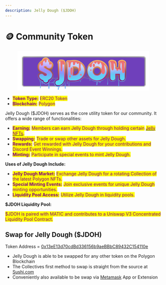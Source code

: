 ```yaml
---
description: Jelly Dough ($JDOH)
---
```


# 🪙 Community Token

<figure><img src="../.gitbook/assets/$JDOH.png" alt=""><figcaption></figcaption></figure>

* <mark style="color:purple;">**Token Type:**</mark> <mark style="color:purple;"></mark><mark style="color:purple;">ERC20 Token</mark>
* <mark style="color:purple;">**Blockchain:**</mark> <mark style="color:purple;"></mark><mark style="color:purple;">Polygon</mark>

Jelly Dough ($JDOH) serves as the core utility token for our community. It offers a wide range of functionalities:

* <mark style="color:purple;">**Earning:**</mark> <mark style="color:purple;"></mark><mark style="color:purple;">Members can earn Jelly Dough through holding certain</mark> [<mark style="color:purple;">Jelly NFTs</mark>](collections-and-utilities.md)<mark style="color:purple;">.</mark>
* <mark style="color:purple;">**Swapping:**</mark> <mark style="color:purple;"></mark><mark style="color:purple;">Trade or swap other assets for Jelly Dough.</mark>
* <mark style="color:purple;">**Rewards:**</mark> <mark style="color:purple;"></mark><mark style="color:purple;">Get rewarded with Jelly Dough for your contributions and Discord Event Winnings.</mark>
* <mark style="color:purple;">**Minting:**</mark> <mark style="color:purple;"></mark><mark style="color:purple;">Participate in special events to mint Jelly Dough.</mark>

**Uses of Jelly Dough Include:**

* <mark style="color:purple;">**Jelly Dough Market:**</mark> <mark style="color:purple;"></mark><mark style="color:purple;">Exchange Jelly Dough for a rotating Collection of the latest Polygon NFTs.</mark>
* <mark style="color:purple;">**Special Minting Events:**</mark> <mark style="color:purple;"></mark><mark style="color:purple;">Join exclusive events for unique Jelly Dough minting opportunities.</mark>
* <mark style="color:purple;">**Liquidity Pool Access:**</mark> <mark style="color:purple;"></mark><mark style="color:purple;">Utilize Jelly Dough in liquidity pools.</mark>

**$JDOH Liquidity Pool:**

<mark style="color:purple;">$JDOH is paired with MATIC and contributes to a Uniswap V3 Concentrated Liquidity Pool Contract.</mark>



## Swap for Jelly Dough ($JDOH)

Token Address = [0x13eE13d70cdBd336156b9aeBBbC89432C154110e](https://polygonscan.com/address/0x13eE13d70cdBd336156b9aeBBbC89432C154110e)

* Jelly Dough is able to be swapped for any other token on the Polygon Blockchain
* The Collectives first method to swap is straight from the source at [Sushi.com](https://www.sushi.com)
* Conveniently also available to be swap via [Metamask](https://metamask.io/) App or Extension&#x20;

